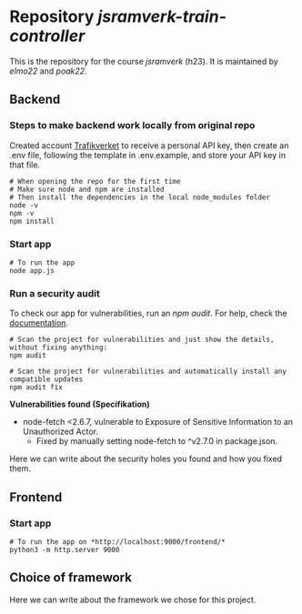 # Repository *jsramverk-train-controller*
This is the repository for the course *jsramverk* (h23).
It is maintained by *elmo22* and *poak22*.

## Backend

### Steps to make backend work locally from original repo

Created account [Trafikverket](https://api.trafikinfo.trafikverket.se/) to receive a personal API key, then create an .env file, following the template in .env.example, and store your API key in that file.

```
# When opening the repo for the first time
# Make sure node and npm are installed
# Then install the dependencies in the local node_modules folder
node -v
npm -v
npm install
```

### Start app

```
# To run the app
node app.js
```

### Run a security audit

To check our app for vulnerabilities, run an *npm audit*. For help, check the [documentation](https://docs.npmjs.com/cli/v6/commands/npm-audit).

```
# Scan the project for vulnerabilities and just show the details, without fixing anything:
npm audit

# Scan the project for vulnerabilities and automatically install any compatible updates
npm audit fix
```

**Vulnerabilities found (Specifikation)**

- node-fetch <2.6.7, vulnerable to Exposure of Sensitive Information to an Unauthorized Actor.
  - Fixed by manually setting node-fetch to ^v2.7.0 in package.json.

Here we can write about the security holes you found and how you fixed them.

## Frontend

### Start app

```
# To run the app on *http://localhost:9000/frontend/*
python3 -m http.server 9000
```

## Choice of framework

Here we can write about the framework we chose for this project.
